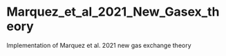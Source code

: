 # Marquez_et_al_2021_New_Gasex_theory
 Implementation of Marquez et al. 2021 new gas exchange theory
